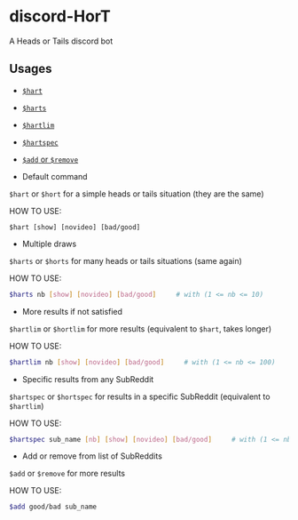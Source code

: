 # discord-HorT
A Heads or Tails discord bot

## Usages
- [``$hart``](https://github.com/erwanvivien/discord-HorT#default-command)
- [``$harts``](https://github.com/erwanvivien/discord-HorT#Multiple-draws)
- [``$hartlim``](https://github.com/erwanvivien/discord-HorT#More-results-if-not-satisfied)
- [``$hartspec``](https://github.com/erwanvivien/discord-HorT#Specific-results-from-any-SubReddit)
- [``$add`` or ``$remove``](https://github.com/erwanvivien/discord-HorT#Add-or-remove-from-list-of-SubReddits)



- Default command

``$hart`` or ``$hort`` for a simple heads or tails situation (they are the same)

HOW TO USE:
```
$hart [show] [novideo] [bad/good]
```



- Multiple draws

``$harts`` or ``$horts`` for many heads or tails situations (same again)

HOW TO USE:
```bash
$harts nb [show] [novideo] [bad/good]     # with (1 <= nb <= 10)
```



- More results if not satisfied

``$hartlim`` or ``$hortlim`` for more results (equivalent to ``$hart``, takes longer)

HOW TO USE:
```bash
$hartlim nb [show] [novideo] [bad/good]     # with (1 <= nb <= 100)
```



- Specific results from any SubReddit

``$hartspec`` or ``$hortspec`` for results in a specific SubReddit (equivalent to ``$hartlim``)

HOW TO USE:
```bash
$hartspec sub_name [nb] [show] [novideo] [bad/good]     # with (1 <= nb <= 10)
```



- Add or remove from list of SubReddits

``$add`` or ``$remove`` for more results 

HOW TO USE:
```bash
$add good/bad sub_name
```
